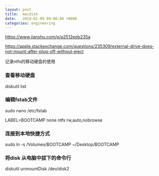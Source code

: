 ```yaml
---
layout: post
title:  macdisk
date:   2019-01-09 09:00:00 +0800
categories: engineering
---
```

https://www.jianshu.com/p/a2512eeb235a

https://apple.stackexchange.com/questions/235309/external-drive-does-not-mount-after-plug-off-without-eject


记录ntfs的移动硬盘的使用
### 查看移动硬盘
diskutil list

### 编辑fstab文件
sudo nano /etc/fstab

LABEL=BOOTCAMP none ntfs rw,auto,nobrowse

### 连接到本地快捷方式
sudo ln -s /Volumes/BOOTCAMP ~/Desktop/BOOTCAMP

### 将disk 从电脑中拔下的命令行
diskutil unmountDisk /dev/disk2
